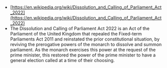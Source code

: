 - [https://en.wikipedia.org/wiki/Dissolution_and_Calling_of_Parliament_Act_2022](https://en.wikipedia.org/wiki/Dissolution_and_Calling_of_Parliament_Act_2022)
- The Dissolution and Calling of Parliament Act 2022 is an Act of the Parliament of the United Kingdom that repealed the Fixed-term Parliaments Act 2011 and reinstated the prior constitutional situation, by reviving the prerogative powers of the monarch to dissolve and summon parliament. As the monarch exercises this power at the request of the prime minister, this restored the power of the prime minister to have a general election called at a time of their choosing.